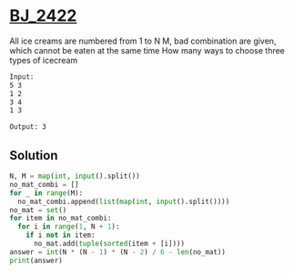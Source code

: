 # [BJ_2422](https://acmicpc.net/problem/2422)

All ice creams are numbered from 1 to N
M, bad combination are given, which cannot be eaten at the same time
How many ways to choose three types of icecream

```txt
Input:
5 3
1 2
3 4
1 3

Output: 3
```

## Solution

```py
N, M = map(int, input().split())
no_mat_combi = []
for _ in range(M):
  no_mat_combi.append(list(map(int, input().split())))
no_mat = set()
for item in no_mat_combi:
  for i in range(1, N + 1):
    if i not in item:
      no_mat.add(tuple(sorted(item + [i])))
answer = int(N * (N - 1) * (N - 2) / 6 - len(no_mat))
print(answer)
```
